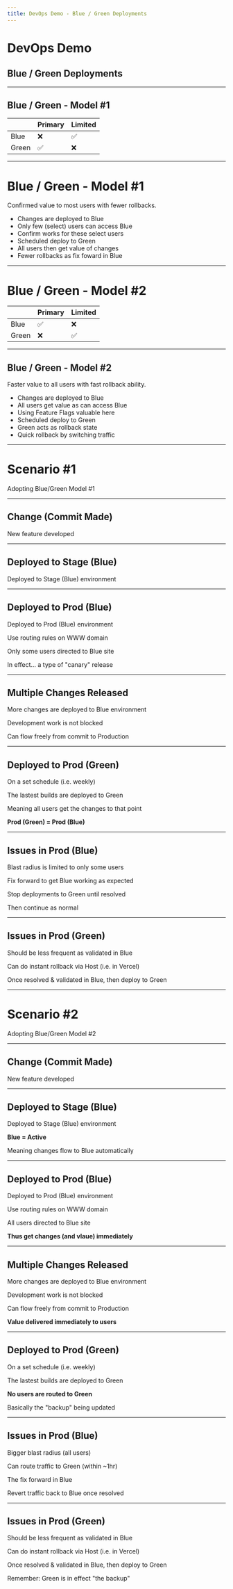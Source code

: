 ```yaml
---
title: DevOps Demo - Blue / Green Deployments
---
```


<!-- .slide: id="title-slide" -->
# DevOps Demo

## Blue / Green Deployments

---

## Blue / Green - Model #1

|          | Primary    | Limited   |
| -------- | ---------- | --------- |
| Blue     | ❌        | ✅        |
| Green    | ✅        | ❌        |

------

# Blue / Green - Model #1

Confirmed value to most users with fewer rollbacks.

* Changes are deployed to Blue
* Only few (select) users can access Blue
* Confirm works for these select users
* Scheduled deploy to Green
* All users then get value of changes
* Fewer rollbacks as fix foward in Blue

---

# Blue / Green - Model #2

|          | Primary    | Limited   |
| -------- | ---------- | --------- |
| Blue     | ✅        | ❌        |
| Green    | ❌        | ✅        |

------

## Blue / Green - Model #2

Faster value to all users with fast rollback ability.

* Changes are deployed to Blue
* All users get value as can access Blue
* Using Feature Flags valuable here
* Scheduled deploy to Green
* Green acts as rollback state
* Quick rollback by switching traffic

---

# Scenario #1

Adopting Blue/Green Model #1

------

## Change (Commit Made)

New feature developed

------

## Deployed to Stage (Blue)

Deployed to Stage (Blue) environment

------

## Deployed to Prod (Blue)

Deployed to Prod (Blue) environment

Use routing rules on WWW domain

Only some users directed to Blue site

In effect... a type of "canary" release

------

## Multiple Changes Released

More changes are deployed to Blue environment

Development work is not blocked

Can flow freely from commit to Production

------

## Deployed to Prod (Green)

On a set schedule (i.e. weekly)

The lastest builds are deployed to Green

Meaning all users get the changes to that point

**Prod (Green) = Prod (Blue)**

------

## Issues in Prod (Blue)

Blast radius is limited to only some users

Fix forward to get Blue working as expected

Stop deployments to Green until resolved

Then continue as normal

------

## Issues in Prod (Green)

Should be less frequent as validated in Blue

Can do instant rollback via Host (i.e. in Vercel)

Once resolved & validated in Blue, then deploy to Green


---

# Scenario #2


Adopting Blue/Green Model #2

------

## Change (Commit Made)

New feature developed

------

## Deployed to Stage (Blue)

Deployed to Stage (Blue) environment

**Blue = Active**

Meaning changes flow to Blue automatically

------

## Deployed to Prod (Blue)

Deployed to Prod (Blue) environment

Use routing rules on WWW domain

All users directed to Blue site

**Thus get changes (and vlaue) immediately**

------

## Multiple Changes Released

More changes are deployed to Blue environment

Development work is not blocked

Can flow freely from commit to Production

**Value delivered immediately to users**

------

## Deployed to Prod (Green)

On a set schedule (i.e. weekly)

The lastest builds are deployed to Green

**No users are routed to Green**

Basically the "backup" being updated 

------

## Issues in Prod (Blue)

Bigger blast radius (all users)

Can route traffic to Green (within ~1hr)

The fix forward in Blue

Revert traffic back to Blue once resolved

------

## Issues in Prod (Green)

Should be less frequent as validated in Blue

Can do instant rollback via Host (i.e. in Vercel)

Once resolved & validated in Blue, then deploy to Green

Remember: Green is in effect "the backup"
